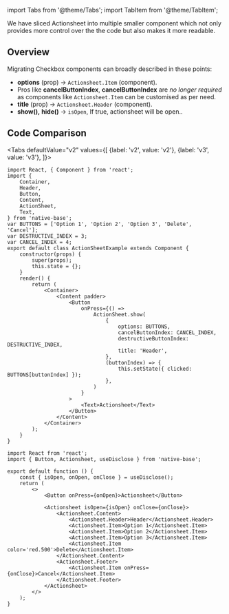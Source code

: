 import Tabs from '@theme/Tabs';
import TabItem from '@theme/TabItem';

We have sliced Actionsheet into multiple smaller component which not only provides more control over the the code but also makes it more readable.

## Overview

Migrating Checkbox components can broadly described in these points:

- **options** (prop) → `Actionsheet.Item` (component).
- Pros like **cancelButtonIndex**, **cancelButtonIndex** are _no longer required_ as components like `Actionsheet.Item` can be customised as per need.
- **title** (prop) → `Actionsheet.Header` (component).
- **show(),** **hide()** → `isOpen`, If true, actionsheet will be open..

## Code Comparison

<Tabs
defaultValue="v2"
values={[
{label: 'v2', value: 'v2'},
{label: 'v3', value: 'v3'},
]}>
<TabItem value="v2">

```tsx
import React, { Component } from 'react';
import {
	Container,
	Header,
	Button,
	Content,
	ActionSheet,
	Text,
} from 'native-base';
var BUTTONS = ['Option 1', 'Option 2', 'Option 3', 'Delete', 'Cancel'];
var DESTRUCTIVE_INDEX = 3;
var CANCEL_INDEX = 4;
export default class ActionSheetExample extends Component {
	constructor(props) {
		super(props);
		this.state = {};
	}
	render() {
		return (
			<Container>
				<Content padder>
					<Button
						onPress={() =>
							ActionSheet.show(
								{
									options: BUTTONS,
									cancelButtonIndex: CANCEL_INDEX,
									destructiveButtonIndex: DESTRUCTIVE_INDEX,
									title: 'Header',
								},
								(buttonIndex) => {
									this.setState({ clicked: BUTTONS[buttonIndex] });
								},
							)
						}
					>
						<Text>Actionsheet</Text>
					</Button>
				</Content>
			</Container>
		);
	}
}
```

</TabItem>
<TabItem value="v3">

```tsx
import React from 'react';
import { Button, Actionsheet, useDisclose } from 'native-base';

export default function () {
	const { isOpen, onOpen, onClose } = useDisclose();
	return (
		<>
			<Button onPress={onOpen}>Actionsheet</Button>

			<Actionsheet isOpen={isOpen} onClose={onClose}>
				<Actionsheet.Content>
					<Actionsheet.Header>Header</Actionsheet.Header>
					<Actionsheet.Item>Option 1</Actionsheet.Item>
					<Actionsheet.Item>Option 2</Actionsheet.Item>
					<Actionsheet.Item>Option 3</Actionsheet.Item>
					<Actionsheet.Item color='red.500'>Delete</Actionsheet.Item>
				</Actionsheet.Content>
				<Actionsheet.Footer>
					<Actionsheet.Item onPress={onClose}>Cancel</Actionsheet.Item>
				</Actionsheet.Footer>
			</Actionsheet>
		</>
	);
}
```

</TabItem>
</Tabs>
